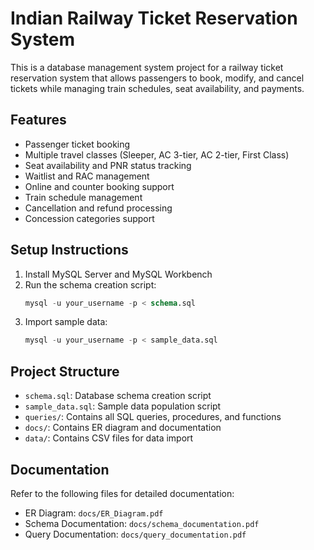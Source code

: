 # Indian Railway Ticket Reservation System

This is a database management system project for a railway ticket reservation system that allows passengers to book, modify, and cancel tickets while managing train schedules, seat availability, and payments.

## Features
- Passenger ticket booking
- Multiple travel classes (Sleeper, AC 3-tier, AC 2-tier, First Class)
- Seat availability and PNR status tracking
- Waitlist and RAC management
- Online and counter booking support
- Train schedule management
- Cancellation and refund processing
- Concession categories support

## Setup Instructions

1. Install MySQL Server and MySQL Workbench
2. Run the schema creation script:
   ```sql
   mysql -u your_username -p < schema.sql
   ```
3. Import sample data:
   ```sql
   mysql -u your_username -p < sample_data.sql
   ```

## Project Structure
- `schema.sql`: Database schema creation script
- `sample_data.sql`: Sample data population script
- `queries/`: Contains all SQL queries, procedures, and functions
- `docs/`: Contains ER diagram and documentation
- `data/`: Contains CSV files for data import

## Documentation
Refer to the following files for detailed documentation:
- ER Diagram: `docs/ER_Diagram.pdf`
- Schema Documentation: `docs/schema_documentation.pdf`
- Query Documentation: `docs/query_documentation.pdf` 